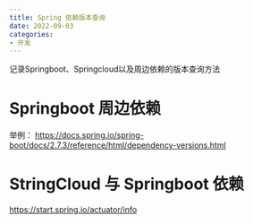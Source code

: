 ```yaml
---
title: Spring 依赖版本查询
date: 2022-09-03
categories:
- 开发
---
```

记录Springboot、Springcloud以及周边依赖的版本查询方法
<!--more-->

# Springboot 周边依赖

举例： https://docs.spring.io/spring-boot/docs/2.7.3/reference/html/dependency-versions.html

# StringCloud 与 Springboot 依赖

https://start.spring.io/actuator/info
